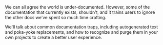 We can all agree the world is under-documented.  However, some of the
documentation that currently exists, shouldn't, and it trains users to ignore
the other docs we've spent so much time crafting.

We'll talk about common documentation traps, including autogenerated text and
poka-yoke replacements, and how to recognize and purge them in your own
projects to create a better user experience.

